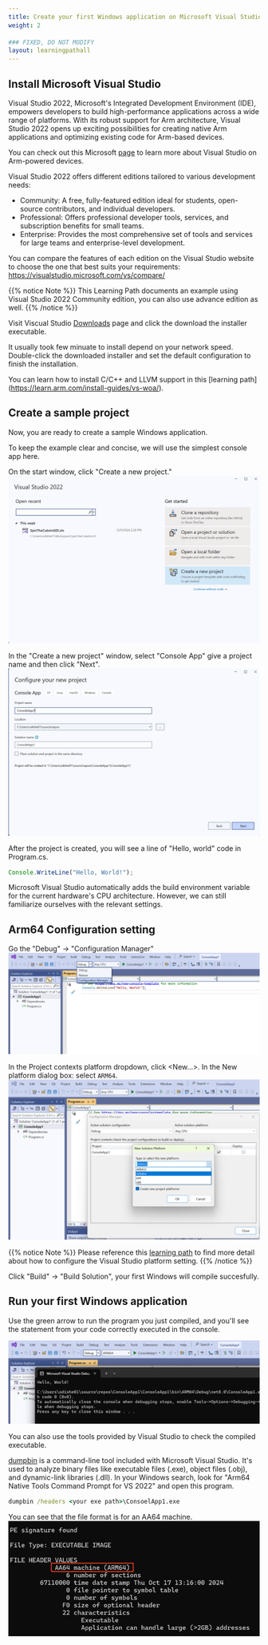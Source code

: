 ```yaml
---
title: Create your first Windows application on Microsoft Visual Studio
weight: 2

### FIXED, DO NOT MODIFY
layout: learningpathall
---
```


## Install Microsoft Visual Studio 

Visual Studio 2022, Microsoft's Integrated Development Environment (IDE), empowers developers to build high-performance applications across a wide range of platforms. With its robust support for Arm architecture, Visual Studio 2022 opens up exciting possibilities for creating native Arm applications and optimizing existing code for Arm-based devices. 

You can check out this Microsoft [page](https://learn.microsoft.com/en-us/visualstudio/install/visual-studio-on-arm-devices?view=vs-2022) to learn more about Visual Studio on Arm-powered devices.

Visual Studio 2022 offers different editions tailored to various development needs:
 - Community: A free, fully-featured edition ideal for students, open-source contributors, and individual developers.
 - Professional: Offers professional developer tools, services, and subscription benefits for small teams.
 - Enterprise: Provides the most comprehensive set of tools and services for large teams and enterprise-level development.

You can compare the features of each edition on the Visual Studio website to choose the one that best suits your requirements: https://visualstudio.microsoft.com/vs/compare/

{{% notice Note %}}
This Learning Path documents an example using Visual Studio 2022 Community edition, you can also use advance edition as well.
{{% /notice %}}

Visit Viscual Studio [Downloads](https://visualstudio.microsoft.com/downloads/) page and click the download the installer executable.

It usually took few minuate to install depend on your network speed. Double-click the downloaded installer and set the default configuration to finish the installation.

You can learn how to install C/C++ and LLVM support in this [learning path] (https://learn.arm.com/install-guides/vs-woa/).

## Create a sample project

Now, you are ready to create a sample Windows application.

To keep the example clear and concise, we will use the simplest console app here.

On the start window, click "Create a new project." 
![img1](./figures/vs_new_proj1.png)

In the "Create a new project" window, select "Console App" give a project name and then click "Next".
![img2](./figures/vs_new_proj2.png)


After the project is created, you will see a line of "Hello, world" code in Program.cs.
```TypeScript
Console.WriteLine("Hello, World!");
```

Microsoft Visual Studio automatically adds the build environment variable for the current hardware's CPU architecture. However, we can still familiarize ourselves with the relevant settings.

## Arm64 Configuration setting

Go the "Debug" -> "Configuration Manager"
 ![img4](./figures/vs_console_config1.png)


In the Project contexts platform dropdown, click <New...>. In the New platform dialog box: select `ARM64`.
 ![img5](./figures/vs_console_config2.png)


{{% notice Note %}}
Please reference this [learning path](https://learn.arm.com/learning-paths/laptops-and-desktops/win_wpf/how-to-2/) to find more detail about how to configure the Visual Studio platform setting.
{{% /notice %}}


Click "Build" -> "Build Solution", your first Windows will compile succesfully.


## Run your first Windows application

Use the green arrow to run the program you just compiled, and you'll see the  statement from your code correctly executed in the console.

 ![img6](./figures/vs_console_exe.png)

You can also use the tools provided by Visual Studio to check the compiled executable.

[dumpbin](https://learn.microsoft.com/en-us/cpp/build/reference/dumpbin-reference?view=msvc-170) is a command-line tool included with Microsoft Visual Studio. It's used to analyze binary files like executable files (.exe), object files (.obj), and dynamic-link libraries (.dll). 
In your Windows search, look for "Arm64 Native Tools Command Prompt for VS 2022" and open this program.

```cmd
dumpbin /headers <your exe path>\ConsoelApp1.exe
```

You can see that the file format is for an AA64 machine.
 ![img7](./figures/vs_checkmachine.jpeg)
